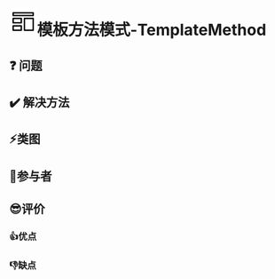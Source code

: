 # <img src="./../img/pics/模板.png" width="50px" height="50px"/>模板方法模式-TemplateMethod

## :question: 问题 

## :heavy_check_mark: 解决方法

## :zap:类图

## :boy:参与者

## :sunglasses:评价

### :+1:优点

### :-1:缺点